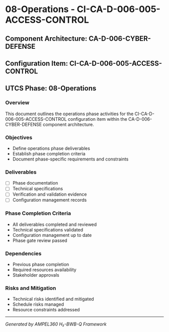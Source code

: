 # 08-Operations - CI-CA-D-006-005-ACCESS-CONTROL

## Component Architecture: CA-D-006-CYBER-DEFENSE
## Configuration Item: CI-CA-D-006-005-ACCESS-CONTROL
## UTCS Phase: 08-Operations

### Overview
This document outlines the operations phase activities for the CI-CA-D-006-005-ACCESS-CONTROL configuration item within the CA-D-006-CYBER-DEFENSE component architecture.

### Objectives
- Define operations phase deliverables
- Establish phase completion criteria
- Document phase-specific requirements and constraints

### Deliverables
- [ ] Phase documentation
- [ ] Technical specifications
- [ ] Verification and validation evidence
- [ ] Configuration management records

### Phase Completion Criteria
- All deliverables completed and reviewed
- Technical specifications validated
- Configuration management up to date
- Phase gate review passed

### Dependencies
- Previous phase completion
- Required resources availability
- Stakeholder approvals

### Risks and Mitigation
- Technical risks identified and mitigated
- Schedule risks managed
- Resource constraints addressed

---
*Generated by AMPEL360 H₂-BWB-Q Framework*
